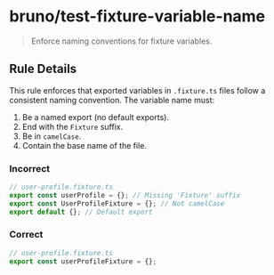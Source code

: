 # bruno/test-fixture-variable-name

> Enforce naming conventions for fixture variables.

## Rule Details

This rule enforces that exported variables in `.fixture.ts` files follow a consistent naming convention. The variable name must:

1.  Be a named export (no default exports).
2.  End with the `Fixture` suffix.
3.  Be in `camelCase`.
4.  Contain the base name of the file.

### Incorrect

```typescript
// user-profile.fixture.ts
export const userProfile = {}; // Missing 'Fixture' suffix
export const UserProfileFixture = {}; // Not camelCase
export default {}; // Default export
```

### Correct

```typescript
// user-profile.fixture.ts
export const userProfileFixture = {};
```
